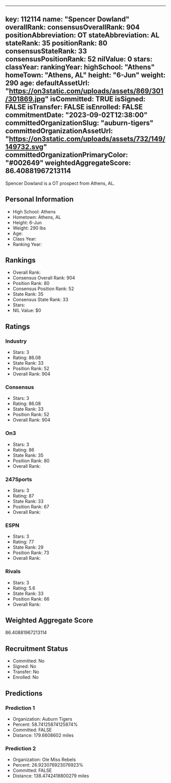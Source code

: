 ---
  key: 112114
  name: "Spencer Dowland"
  overallRank: 
  consensusOverallRank: 904
  positionAbbreviation: OT
  stateAbbreviation: AL
  stateRank: 35
  positionRank: 80
  consensusStateRank: 33
  consensusPositionRank: 52
  nilValue: 0
  stars: 
  classYear: 
  rankingYear: 
  highSchool: "Athens"
  homeTown: "Athens, AL"
  height: "6-Jun"
  weight: 290
  age: 
  defaultAssetUrl: "https://on3static.com/uploads/assets/869/301/301869.jpg"
  isCommitted: TRUE
  isSigned: FALSE
  isTransfer: FALSE
  isEnrolled: FALSE
  commitmentDate: "2023-09-02T12:38:00"
  committedOrganizationSlug: "auburn-tigers"
  committedOrganizationAssetUrl: "https://on3static.com/uploads/assets/732/149/149732.svg"
  committedOrganizationPrimaryColor: "#002649"
  weightedAggregateScore: 86.40881967213114
  ---
  
  Spencer Dowland is a OT prospect from Athens, AL.
  
  ## Personal Information
  - High School: Athens
  - Hometown: Athens, AL
  - Height: 6-Jun
  - Weight: 290 lbs
  - Age: 
  - Class Year: 
  - Ranking Year: 
  
  ## Rankings
  - Overall Rank: 
  - Consensus Overall Rank: 904
  - Position Rank: 80
  - Consensus Position Rank: 52
  - State Rank: 35
  - Consensus State Rank: 33
  - Stars: 
  - NIL Value: $0
  
  ## Ratings
  
  ### Industry
  - Stars: 3
  - Rating: 86.08
  - State Rank: 33
  - Position Rank: 52
  - Overall Rank: 904
  
  ### Consensus
  - Stars: 3
  - Rating: 86.08
  - State Rank: 33
  - Position Rank: 52
  - Overall Rank: 904
  
  ### On3
  - Stars: 3
  - Rating: 86
  - State Rank: 35
  - Position Rank: 80
  - Overall Rank: 
  
  ### 247Sports
  - Stars: 3
  - Rating: 87
  - State Rank: 33
  - Position Rank: 67
  - Overall Rank: 
  
  ### ESPN
  - Stars: 3
  - Rating: 77
  - State Rank: 29
  - Position Rank: 73
  - Overall Rank: 
  
  ### Rivals
  - Stars: 3
  - Rating: 5.6
  - State Rank: 33
  - Position Rank: 66
  - Overall Rank: 
  
  ## Weighted Aggregate Score
  86.40881967213114
  
  ## Recruitment Status
  - Committed: No
  - Signed: No
  - Transfer: No
  - Enrolled: No
  
  
  
  ## Predictions
  
  ### Prediction 1
  - Organization: Auburn Tigers
  - Percent: 58.74125874125874%
  - Committed: FALSE
  - Distance: 179.6608602 miles
  
  ### Prediction 2
  - Organization: Ole Miss Rebels
  - Percent: 26.923076923076923%
  - Committed: FALSE
  - Distance: 138.4742418800279 miles
  